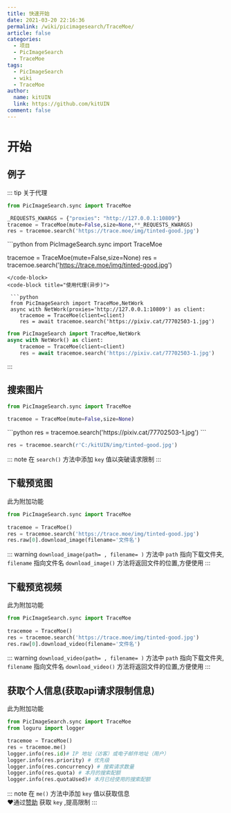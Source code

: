 ```yaml
---
title: 快速开始
date: 2021-03-20 22:16:36
permalink: /wiki/picimagesearch/TraceMoe/
article: false
categories:
  - 项目
  - PicImageSearch
  - TraceMoe
tags:
  - PicImageSearch
  - wiki
  - TraceMoe
author: 
  name: kitUIN
  link: https://github.com/kitUIN
comment: false
---
```

# 开始

## 例子
::: tip 关于代理
<code-group>
  <code-block title="使用代理" active>
  ```python
  from PicImageSearch.sync import TraceMoe

  _REQUESTS_KWARGS = {"proxies": "http://127.0.0.1:10809"}
  tracemoe = TraceMoe(mute=False,size=None,**_REQUESTS_KWARGS)
  res = tracemoe.search('https://trace.moe/img/tinted-good.jpg')
  ```
  </code-block>

  <code-block title="不使用代理">
  ```python
  from PicImageSearch.sync import TraceMoe

  tracemoe = TraceMoe(mute=False,size=None)
  res = tracemoe.search('https://trace.moe/img/tinted-good.jpg')
  ```
  </code-block>
  <code-block title="使用代理(异步)">
  
   ```python
   from PicImageSearch import TraceMoe,NetWork
   async with NetWork(proxies='http://127.0.0.1:10809') as client:
      tracemoe = TraceMoe(client=client)
      res = await tracemoe.search('https://pixiv.cat/77702503-1.jpg')
   ```

  </code-block>

  <code-block title="不使用代理(异步)">

  ```python
  from PicImageSearch import TraceMoe,NetWork
  async with NetWork() as client:
      tracemoe = TraceMoe(client=client)
      res = await tracemoe.search('https://pixiv.cat/77702503-1.jpg')
  ```
  </code-block>
</code-group> 

:::

## 搜索图片
```python
from PicImageSearch.sync import TraceMoe
    
tracemoe = TraceMoe(mute=False,size=None)   
```
<code-group>
  <code-block title="网络图片" active>
  ```python
  res = tracemoe.search('https://pixiv.cat/77702503-1.jpg')
  ```
  </code-block>

  <code-block title="本地图片">

  ```python
  res = tracemoe.search(r'C:/kitUIN/img/tinted-good.jpg')
  ```
  </code-block>

</code-group>

::: note
在 `search()` 方法中添加 `key` 值以突破请求限制
:::

## 下载预览图

<Badge text="新增" vertical="center"/> 此为附加功能  


```python
from PicImageSearch.sync import TraceMoe
    
tracemoe = TraceMoe()
res = tracemoe.search('https://trace.moe/img/tinted-good.jpg')
res.raw[0].download_image(filename='文件名')
```

::: warning
`download_image(path= , filename= )` 方法中 `path` 指向下载文件夹, `filename` 指向文件名
`download_image()` 方法将返回文件的位置,方便使用
:::

## 下载预览视频

<Badge text="新增" vertical="center"/> 此为附加功能  

```python
from PicImageSearch.sync import TraceMoe
    
tracemoe = TraceMoe()
res = tracemoe.search('https://trace.moe/img/tinted-good.jpg')
res.raw[0].download_video(filename='文件名')
```

::: warning
`download_video(path= , filename= )` 方法中 `path` 指向下载文件夹, `filename` 指向文件名
`download_video()` 方法将返回文件的位置,方便使用
:::

## 获取个人信息(获取api请求限制信息)

<Badge text="新增" vertical="center"/> 此为附加功能  

```python
from PicImageSearch.sync import TraceMoe
from loguru import logger

tracemoe = TraceMoe()
res = tracemoe.me()
logger.info(res.id)# IP 地址（访客）或电子邮件地址（用户）
logger.info(res.priority) # 优先级
logger.info(res.concurrency) # 搜索请求数量
logger.info(res.quota) # 本月的搜索配额
logger.info(res.quotaUsed)# 本月已经使用的搜索配额
```

::: note
在 `me()` 方法中添加 `key` 值以获取信息   
:heart:通过[赞助](https://soruly.github.io/trace.moe-api/#/limits?id=sponsor-tiers) 获取 `key` ,提高限制
:::